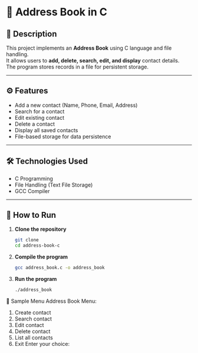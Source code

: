 # 📒 Address Book in C

## 📌 Description
This project implements an **Address Book** using C language and file handling.  
It allows users to **add, delete, search, edit, and display** contact details.  
The program stores records in a file for persistent storage.

---

## ⚙️ Features
- Add a new contact (Name, Phone, Email, Address)
- Search for a contact
- Edit existing contact
- Delete a contact
- Display all saved contacts
- File-based storage for data persistence

---

## 🛠️ Technologies Used
- C Programming
- File Handling (Text File Storage)
- GCC Compiler

---

## 🚀 How to Run

1. **Clone the repository**
   ```bash
   git clone 
   cd address-book-c

2. **Compile the program**
   ```bash
   gcc address_book.c -o address_book
3. **Run the program**
   ```bash
   ./address_book

📂 Sample Menu
Address Book Menu:
1. Create contact
2. Search contact
3. Edit contact
4. Delete contact
5. List all contacts
6. Exit
Enter your choice:
